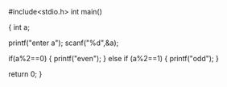 #include<stdio.h>
int main()

{ int a;
  
  printf("enter a");
  scanf("%d",&a);
   
  
   
   if(a%2==0)
   {
   printf("even");
}
   else if (a%2==1)
 {
    printf("odd");
}

return 0;
}
